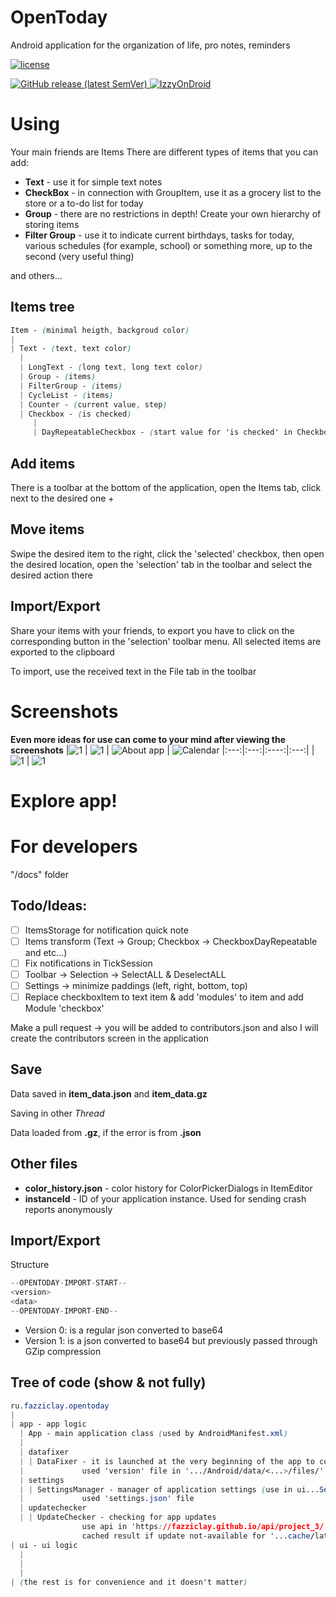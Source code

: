# OpenToday
Android application for the organization of life, pro notes, reminders

[![license](https://img.shields.io/github/license/fazziclay/opentoday?color=%2300bb00&style=plastic)](https://github.com/FazziCLAY/OpenToday/blob/main/LICENSE)


[![GitHub release (latest SemVer)](https://img.shields.io/github/v/release/fazziclay/opentoday?style=plastic) ](https://github.com/FazziCLAY/OpenToday/releases)
[![IzzyOnDroid](https://img.shields.io/endpoint?style=plastic&url=https://apt.izzysoft.de/fdroid/api/v1/shield/ru.fazziclay.opentoday)](https://apt.izzysoft.de/fdroid/index/apk/ru.fazziclay.opentoday)

# Using
Your main friends are Items
There are different types of items that you can add:
* **Text** - use it for simple text notes
* **CheckBox** - in connection with GroupItem, use it as a grocery list to the store or a to-do list for today
* **Group** - there are no restrictions in depth! Create your own hierarchy of storing items
* **Filter Group** - use it to indicate current birthdays, tasks for today, various schedules (for example, school) or something more, up to the second (very useful thing)

and others...


## Items tree
```css
Item - (minimal heigth, backgroud color)
|
| Text - (text, text color)
  |
  | LongText - (long text, long text color)
  | Group - (items)
  | FilterGroup - (items)
  | CycleList - (items)
  | Counter - (current value, step)
  | Checkbox - (is checked)
     |
     | DayRepeatableCheckbox - (start value for 'is checked' in Checkbox, latest regenerate date)
   ```

## Add items
There is a toolbar at the bottom of the application, open the Items tab, click next to the desired one +

## Move items
Swipe the desired item to the right, click the 'selected' checkbox, then open the desired location, open the 'selection' tab in the toolbar and select the desired action there

## Import/Export
Share your items with your friends, to export you have to click on the corresponding button in the 'selection' toolbar menu. All selected items are exported to the clipboard

To import, use the received text in the File tab in the toolbar

# Screenshots
**Even more ideas for use can come to your mind after viewing the screenshots**
|![1](https://user-images.githubusercontent.com/68351787/199270739-5e7491ed-f345-4347-ac8a-a6160090414e.jpg) | ![1](https://user-images.githubusercontent.com/68351787/199270753-53d74768-63e6-4564-a889-e2025ed78d19.jpg) | ![About app](https://user-images.githubusercontent.com/68351787/199270769-080177ea-5368-485a-aa23-3a75e87a0695.jpg) | ![Calendar](https://user-images.githubusercontent.com/68351787/199270761-d21b86d9-9059-4578-ae0a-f3aacb73e1c9.jpg)
|:---:|:---:|:----:|:---:|
|![1](https://user-images.githubusercontent.com/68351787/199270781-a832ca3e-0da1-4480-b1ff-9134c9c41751.jpg) | ![1](https://user-images.githubusercontent.com/68351787/199270788-c29d92ab-b585-440b-90b1-2e2c9bb001b5.jpg)


# Explore app!

# For developers
"/docs" folder

## Todo/Ideas:
* [ ] ItemsStorage for notification quick note
* [ ] Items transform (Text -> Group; Checkbox -> CheckboxDayRepeatable and etc...)
* [ ] Fix notifications in TickSession
* [ ] Toolbar -> Selection -> SelectALL & DeselectALL
* [ ] Settings -> minimize paddings (left, right, bottom, top)
* [ ] Replace checkboxItem to text item & add 'modules' to item and add Module 'checkbox'

Make a pull request -> you will be added to contributors.json and also I will create the contributors screen in the application

## Save
Data saved in **item_data.json** and **item_data.gz**

Saving in other *Thread*

Data loaded from **.gz**, if the error is from **.json**

## Other files
* **color_history.json** - color history for ColorPickerDialogs in ItemEditor
* **instanceId** - ID of your application instance. Used for sending crash reports anonymously

## Import/Export
Structure
```js
--OPENTODAY-IMPORT-START--
<version>
<data>
--OPENTODAY-IMPORT-END--
```
* Version 0: <data> is a regular json converted to base64
* Version 1: <data> is a json converted to base64 but previously passed through GZip compression


## Tree of code (show & not fully)
```css
ru.fazziclay.opentoday
|
| app - app logic
  | App - main application class (used by AndroidManifest.xml)
  |
  | datafixer
  | | DataFixer - it is launched at the very beginning of the app to correct the data of the old version (if the application has been updated)
  |             used 'version' file in '.../Android/data/<...>/files/'
  | settings
  | | SettingsManager - manager of application settings (use in ui...SettingsFragment)
  |             used 'settings.json' file
  | updatechecker
  | | UpdateChecker - checking for app updates
                use api in 'https://fazziclay.github.io/api/project_3/...'
                cached result if update not-available for '...cache/latest_update_check' (file contain unix MILLISeconds)
| ui - ui logic
  |
  |
  |
| (the rest is for convenience and it doesn't matter)
```
